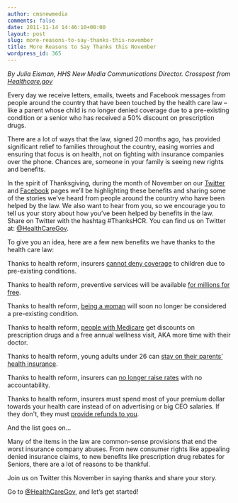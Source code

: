 ```yaml
---
author: cmsnewmedia
comments: false
date: 2011-11-14 14:46:10+00:00
layout: post
slug: more-reasons-to-say-thanks-this-november
title: More Reasons to Say Thanks this November
wordpress_id: 365
---
```




_By Julia Eisman, HHS New Media Communications Director. Crosspost from [Healthcare.gov](http://www.healthcare.gov/blog/2011/11/givingthanks11082011.html)_






Every day we receive letters, emails, tweets and Facebook messages from people around the country that have been touched by the health care law – like a parent whose child is no longer denied coverage due to a pre-existing condition or a senior who has received a 50% discount on prescription drugs.






There are a lot of ways that the law, signed 20 months ago, has provided significant relief to families throughout the country, easing worries and ensuring that focus is on health, not on fighting with insurance companies over the phone. Chances are, someone in your family is seeing new rights and benefits.

In the spirit of Thanksgiving, during the month of November on our [Twitter](http://www.twitter.com/healthcaregov) and [Facebook](http://www.facebook.com/healthcaregov) pages we’ll be highlighting these benefits and sharing some of the stories we’ve heard from people around the country who have been helped by the law. We also want to hear from you, so we encourage you to tell us your story about how you’ve been helped by benefits in the law. Share on Twitter with the hashtag #ThanksHCR. You can find us on Twitter at: [@HealthCareGov](http://www.twitter.com/healthcaregov).

To give you an idea, here are a few new benefits we have thanks to the health care law:

Thanks to health reform, insurers [cannot deny coverage](http://www.healthcare.gov/blog/2011/09/1yearpatientsbillofrights09232011.html) to children due to pre-existing conditions.

Thanks to health reform, preventive services will be available [for millions for free](http://www.healthcare.gov/prevention/index.html).

Thanks to health reform, [being a woman](http://www.healthcare.gov/news/factsheets/2011/08/women.html) will soon no longer be considered a pre-existing condition.

Thanks to health reform, [people with Medicare](http://www.whitehouse.gov/blog/2011/01/21/voices-health-reform-pauls-story) get discounts on prescription drugs and a free annual wellness visit, AKA more time with their doctor.

Thanks to health reform, young adults under 26 can [stay on their parents’ health insurance](http://www.healthcare.gov/blog/2011/09/youngadults09212011.html).

Thanks to health reform, insurers can [no longer raise rates](http://www.healthcare.gov/blog/2011/10/ratereview10072011.html) with no accountability.

Thanks to health reform, insurers must spend most of your premium dollar towards your health care instead of on advertising or big CEO salaries. If they don't, they must [provide refunds to you](http://www.healthcare.gov/law/features/costs/value-for-premium/index.html).

And the list goes on…

Many of the items in the law are common-sense provisions that end the worst insurance company abuses. From new consumer rights like appealing denied insurance claims, to new benefits like prescription drug rebates for Seniors, there are a lot of reasons to be thankful.

Join us on Twitter this November in saying thanks and share your story.

Go to [@HealthCareGov](http://www.twitter.com/healthcaregov), and let’s get started!


